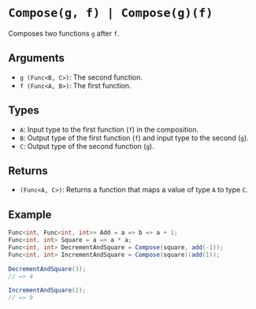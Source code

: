 # `Compose(g, f) | Compose(g)(f)`

Composes two functions `g` after `f`.

## Arguments

* `g (Func<B, C>)`: The second function.
* `f (Func<A, B>)`: The first function.

## Types

* `A`: Input type to the first function (`f`) in the composition.
* `B`: Output type of the first function (`f`) and input type to the second (`g`).
* `C`: Output type of the second function (`g`).

## Returns

* `(Func<A, C>)`: Returns a function that maps a value of type `A` to type `C`.

## Example

```csharp
Func<int, Func<int, int>> Add = a => b => a + 1;
Func<int, int> Square = a => a * a;
Func<int, int> DecrementAndSquare = Compose(square, add(-1));
Func<int, int> IncrementAndSquare = Compose(square)(add(1));

DecrementAndSquare(3);
// => 4

IncrementAndSquare(2);
// => 9
```
